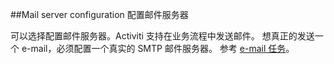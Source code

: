 ##Mail server configuration 配置邮件服务器

可以选择配置邮件服务器。Activiti 支持在业务流程中发送邮件。 想真正的发送一个 e-mail，必须配置一个真实的 SMTP 邮件服务器。 参考 [e-mail 任务](http://www.activiti.org/userguide/index.html#bpmnEmailTaskServerConfiguration)。

